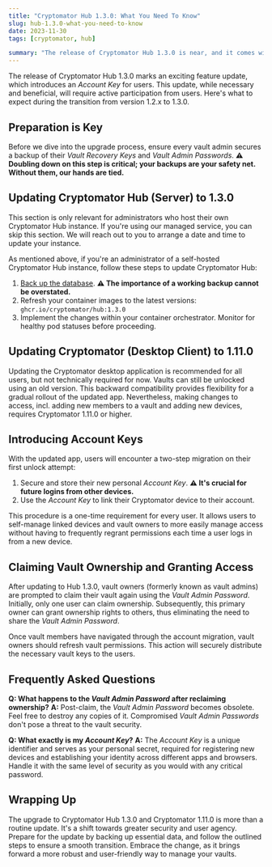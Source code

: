 ```yaml
---
title: "Cryptomator Hub 1.3.0: What You Need To Know"
slug: hub-1.3.0-what-you-need-to-know
date: 2023-11-30
tags: [cryptomator, hub]

summary: "The release of Cryptomator Hub 1.3.0 is near, and it comes with major changes that you should know about before you upgrade."
---
```

The release of Cryptomator Hub 1.3.0 marks an exciting feature update, which introduces an _Account Key_ for users. This update, while necessary and beneficial, will require active participation from users. Here's what to expect during the transition from version 1.2.x to 1.3.0.

## Preparation is Key

Before we dive into the upgrade process, ensure every vault admin secures a backup of their _Vault Recovery Keys_ and _Vault Admin Passwords_. **:warning: Doubling down on this step is critical; your backups are your safety net. Without them, our hands are tied.**

## Updating Cryptomator Hub (Server) to 1.3.0

This section is only relevant for administrators who host their own Cryptomator Hub instance. If you're using our managed service, you can skip this section. We will reach out to you to arrange a date and time to update your instance.

As mentioned above, if you're an administrator of a self-hosted Cryptomator Hub instance, follow these steps to update Cryptomator Hub:

1. [Back up the database](https://docs.cryptomator.org/en/latest/hub/setup/#backup). **:warning: The importance of a working backup cannot be overstated.**
2. Refresh your container images to the latest versions: `ghcr.io/cryptomator/hub:1.3.0`
3. Implement the changes within your container orchestrator. Monitor for healthy pod statuses before proceeding.

## Updating Cryptomator (Desktop Client) to 1.11.0

Updating the Cryptomator desktop application is recommended for all users, but not technically required for now. Vaults can still be unlocked using an old version. This backward compatibility provides flexibility for a gradual rollout of the updated app. Nevertheless, making changes to access, incl. adding new members to a vault and adding new devices, requires Cryptomator 1.11.0 or higher.

## Introducing Account Keys

With the updated app, users will encounter a two-step migration on their first unlock attempt:

1. Secure and store their new personal _Account Key_. **:warning: It's crucial for future logins from other devices.**
2. Use the _Account Key_ to link their Cryptomator device to their account.

This procedure is a one-time requirement for every user. It allows users to self-manage linked devices and vault owners to more easily manage access without having to frequently regrant permissions each time a user logs in from a new device.

## Claiming Vault Ownership and Granting Access

After updating to Hub 1.3.0, vault owners (formerly known as vault admins) are prompted to claim their vault again using the _Vault Admin Password_. Initially, only one user can claim ownership. Subsequently, this primary owner can grant ownership rights to others, thus eliminating the need to share the _Vault Admin Password_.

Once vault members have navigated through the account migration, vault owners should refresh vault permissions. This action will securely distribute the necessary vault keys to the users.

## Frequently Asked Questions

**Q: What happens to the _Vault Admin Password_ after reclaiming ownership?**
**A:** Post-claim, the _Vault Admin Password_ becomes obsolete. Feel free to destroy any copies of it. Compromised _Vault Admin Passwords_ don't pose a threat to the vault security.

**Q: What exactly is my _Account Key_?**
**A:** The _Account Key_ is a unique identifier and serves as your personal secret, required for registering new devices and establishing your identity across different apps and browsers. Handle it with the same level of security as you would with any critical password.

## Wrapping Up

The upgrade to Cryptomator Hub 1.3.0 and Cryptomator 1.11.0 is more than a routine update. It's a shift towards greater security and user agency. Prepare for the update by backing up essential data, and follow the outlined steps to ensure a smooth transition. Embrace the change, as it brings forward a more robust and user-friendly way to manage your vaults.
